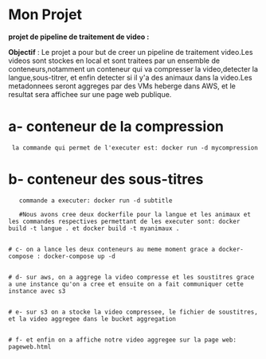 # Mon Projet

**projet de pipeline de traitement de video :**

 **Objectif** : Le projet a pour but de creer un pipeline de traitement video.Les videos sont stockes en local et sont traitees par un ensemble de conteneurs,notamment un conteneur qui va compresser la video,detecter la langue,sous-titrer, et enfin detecter si il y'a des animaux dans la video.Les metadonnees seront aggreges par des VMs heberge dans AWS, et le resultat sera affichee sur une page web publique.


    
   # a- conteneur de la compression

     la commande qui permet de l'executer est: docker run -d mycompression

   # b- conteneur des sous-titres
       
       commande a executer: docker run -d subtitle

       #Nous avons cree deux dockerfile pour la langue et les animaux et les commandes respectives permettant de les executer sont: docker build -t langue . et docker build -t myanimaux .


    # c- on a lance les deux conteneurs au meme moment grace a docker-compose : docker-compose up -d


    # d- sur aws, on a aggrege la video compresse et les soustitres grace a une instance qu'on a cree et ensuite on a fait communiquer cette instance avec s3


    # e- sur s3 on a stocke la video compressee, le fichier de soustitres, et la video aggregee dans le bucket aggregation


    # f- et enfin on a affiche notre video aggregee sur la page web: pageweb.html




 
